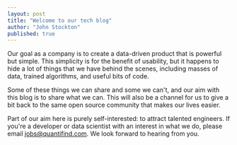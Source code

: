 ```yaml
---
layout: post
title: "Welcome to our tech blog"
author: "John Stockton"
published: true
---
```


Our goal as a company is to create a data-driven product that is powerful but simple.  This simplicity is for the benefit of usability, but it happens to hide a lot of things that we have behind the scenes, including masses of data, trained algorithms, and useful bits of code.

Some of these things we can share and some we can't, and our aim with this blog is to share what we can.  This will also be a channel for us to give a bit back to the same open source community that makes our lives easier.

Part of our aim here is purely self-interested: to attract talented engineers.  If you're a developer or data scientist with an interest in what we do, please email jobs@quantifind.com.  We look forward to hearing from you.
